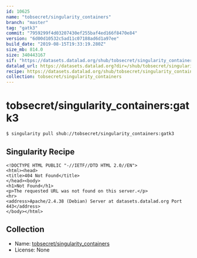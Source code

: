 ```yaml
---
id: 10625
name: "tobsecret/singularity_containers"
branch: "master"
tag: "gatk3"
commit: "7959299f4d03207430ef255baf4ed166f8470e84"
version: "6d00d10532c5ad11c07188ad6d1a97ee"
build_date: "2019-08-15T19:33:19.280Z"
size_mb: 814.0
size: 340443167
sif: "https://datasets.datalad.org/shub/tobsecret/singularity_containers/gatk3/2019-08-15-7959299f-6d00d105/6d00d10532c5ad11c07188ad6d1a97ee.sif"
datalad_url: https://datasets.datalad.org?dir=/shub/tobsecret/singularity_containers/gatk3/2019-08-15-7959299f-6d00d105/
recipe: https://datasets.datalad.org/shub/tobsecret/singularity_containers/gatk3/2019-08-15-7959299f-6d00d105/Singularity
collection: tobsecret/singularity_containers
---
```


# tobsecret/singularity_containers:gatk3

```bash
$ singularity pull shub://tobsecret/singularity_containers:gatk3
```

## Singularity Recipe

```singularity
<!DOCTYPE HTML PUBLIC "-//IETF//DTD HTML 2.0//EN">
<html><head>
<title>404 Not Found</title>
</head><body>
<h1>Not Found</h1>
<p>The requested URL was not found on this server.</p>
<hr>
<address>Apache/2.4.38 (Debian) Server at datasets.datalad.org Port 443</address>
</body></html>
```

## Collection

 - Name: [tobsecret/singularity_containers](https://github.com/tobsecret/singularity_containers)
 - License: None

